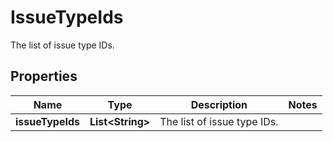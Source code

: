 

# IssueTypeIds

The list of issue type IDs.

## Properties

| Name | Type | Description | Notes |
|------------ | ------------- | ------------- | -------------|
|**issueTypeIds** | **List&lt;String&gt;** | The list of issue type IDs. |  |



